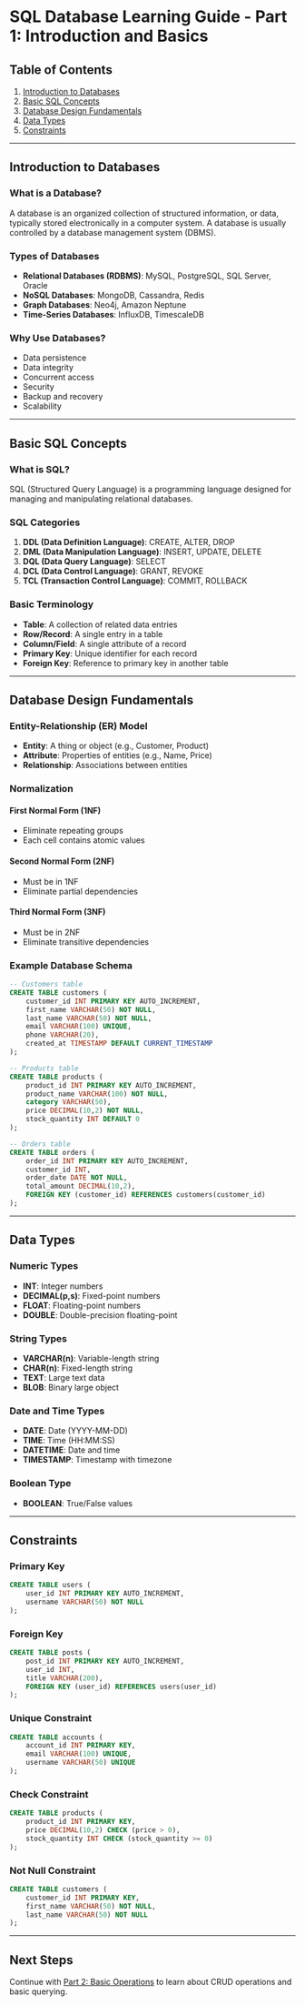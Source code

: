 # SQL Database Learning Guide - Part 1: Introduction and Basics

## Table of Contents
1. [Introduction to Databases](#introduction-to-databases)
2. [Basic SQL Concepts](#basic-sql-concepts)
3. [Database Design Fundamentals](#database-design-fundamentals)
4. [Data Types](#data-types)
5. [Constraints](#constraints)

---

## Introduction to Databases

### What is a Database?
A database is an organized collection of structured information, or data, typically stored electronically in a computer system. A database is usually controlled by a database management system (DBMS).

### Types of Databases
- **Relational Databases (RDBMS)**: MySQL, PostgreSQL, SQL Server, Oracle
- **NoSQL Databases**: MongoDB, Cassandra, Redis
- **Graph Databases**: Neo4j, Amazon Neptune
- **Time-Series Databases**: InfluxDB, TimescaleDB

### Why Use Databases?
- Data persistence
- Data integrity
- Concurrent access
- Security
- Backup and recovery
- Scalability

---

## Basic SQL Concepts

### What is SQL?
SQL (Structured Query Language) is a programming language designed for managing and manipulating relational databases.

### SQL Categories
1. **DDL (Data Definition Language)**: CREATE, ALTER, DROP
2. **DML (Data Manipulation Language)**: INSERT, UPDATE, DELETE
3. **DQL (Data Query Language)**: SELECT
4. **DCL (Data Control Language)**: GRANT, REVOKE
5. **TCL (Transaction Control Language)**: COMMIT, ROLLBACK

### Basic Terminology
- **Table**: A collection of related data entries
- **Row/Record**: A single entry in a table
- **Column/Field**: A single attribute of a record
- **Primary Key**: Unique identifier for each record
- **Foreign Key**: Reference to primary key in another table

---

## Database Design Fundamentals

### Entity-Relationship (ER) Model
- **Entity**: A thing or object (e.g., Customer, Product)
- **Attribute**: Properties of entities (e.g., Name, Price)
- **Relationship**: Associations between entities

### Normalization
#### First Normal Form (1NF)
- Eliminate repeating groups
- Each cell contains atomic values

#### Second Normal Form (2NF)
- Must be in 1NF
- Eliminate partial dependencies

#### Third Normal Form (3NF)
- Must be in 2NF
- Eliminate transitive dependencies

### Example Database Schema
```sql
-- Customers table
CREATE TABLE customers (
    customer_id INT PRIMARY KEY AUTO_INCREMENT,
    first_name VARCHAR(50) NOT NULL,
    last_name VARCHAR(50) NOT NULL,
    email VARCHAR(100) UNIQUE,
    phone VARCHAR(20),
    created_at TIMESTAMP DEFAULT CURRENT_TIMESTAMP
);

-- Products table
CREATE TABLE products (
    product_id INT PRIMARY KEY AUTO_INCREMENT,
    product_name VARCHAR(100) NOT NULL,
    category VARCHAR(50),
    price DECIMAL(10,2) NOT NULL,
    stock_quantity INT DEFAULT 0
);

-- Orders table
CREATE TABLE orders (
    order_id INT PRIMARY KEY AUTO_INCREMENT,
    customer_id INT,
    order_date DATE NOT NULL,
    total_amount DECIMAL(10,2),
    FOREIGN KEY (customer_id) REFERENCES customers(customer_id)
);
```

---

## Data Types

### Numeric Types
- **INT**: Integer numbers
- **DECIMAL(p,s)**: Fixed-point numbers
- **FLOAT**: Floating-point numbers
- **DOUBLE**: Double-precision floating-point

### String Types
- **VARCHAR(n)**: Variable-length string
- **CHAR(n)**: Fixed-length string
- **TEXT**: Large text data
- **BLOB**: Binary large object

### Date and Time Types
- **DATE**: Date (YYYY-MM-DD)
- **TIME**: Time (HH:MM:SS)
- **DATETIME**: Date and time
- **TIMESTAMP**: Timestamp with timezone

### Boolean Type
- **BOOLEAN**: True/False values

---

## Constraints

### Primary Key
```sql
CREATE TABLE users (
    user_id INT PRIMARY KEY AUTO_INCREMENT,
    username VARCHAR(50) NOT NULL
);
```

### Foreign Key
```sql
CREATE TABLE posts (
    post_id INT PRIMARY KEY AUTO_INCREMENT,
    user_id INT,
    title VARCHAR(200),
    FOREIGN KEY (user_id) REFERENCES users(user_id)
);
```

### Unique Constraint
```sql
CREATE TABLE accounts (
    account_id INT PRIMARY KEY,
    email VARCHAR(100) UNIQUE,
    username VARCHAR(50) UNIQUE
);
```

### Check Constraint
```sql
CREATE TABLE products (
    product_id INT PRIMARY KEY,
    price DECIMAL(10,2) CHECK (price > 0),
    stock_quantity INT CHECK (stock_quantity >= 0)
);
```

### Not Null Constraint
```sql
CREATE TABLE customers (
    customer_id INT PRIMARY KEY,
    first_name VARCHAR(50) NOT NULL,
    last_name VARCHAR(50) NOT NULL
);
```

---

## Next Steps
Continue with [Part 2: Basic Operations](02_Basic_Operations.md) to learn about CRUD operations and basic querying.